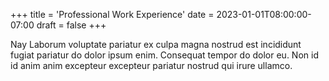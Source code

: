 +++
title = 'Professional Work Experience'
date = 2023-01-01T08:00:00-07:00
draft = false
+++

Nay Laborum voluptate pariatur ex culpa magna nostrud est incididunt fugiat
pariatur do dolor ipsum enim. Consequat tempor do dolor eu. Non id id anim anim
excepteur excepteur pariatur nostrud qui irure ullamco.
